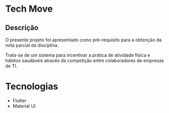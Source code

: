 # Tech Move

## Descrição

O presente projeto foi apresentado como pré-requisito para a obtenção da nota parcial da disciplina.

Trata-se de um sistema para incentivar a prática de atividade física e hábitos saudáveis através da competição entre colaboradores de empresas de TI.

# Tecnologias
- Flutter
- Material UI